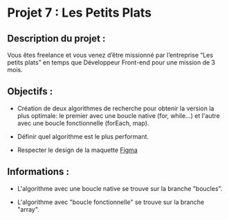 # Projet 7 : Les Petits Plats

## Description du projet :

Vous êtes freelance et vous venez d’être missionné par l’entreprise “Les petits plats” en temps que Développeur Front-end pour une mission de 3 mois. 

## Objectifs :

* Création de deux algorithmes de recherche pour obtenir la version la plus optimale:
le premier avec une boucle native (for, while...) et l'autre avec une boucle fonctionnelle (forEach, map).

* Définir quel algorithme est le plus performant.

* Respecter le design de la maquette [Figma](https://www.figma.com/design/LY5VQTAqnrAf0bWObOBrt8/Les-petits-plats---Maquette-2.0)

## Informations :

* L'algorithme avec une boucle native se trouve sur la branche "boucles".

* L'algorithme avec "boucle fonctionnelle" se trouve sur la branche "array".




  
